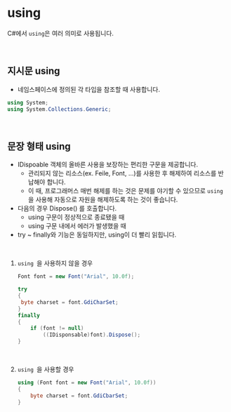 # using

C#에서 `using`은 여러 의미로 사용됩니다.

<br>

## 지시문 using

* 네임스페이스에 정의된 각 타입을 참조할 때 사용합니다.

```c#
using System;
using System.Collections.Generic;
```

<br>

## 문장 형태 using

* IDispoable 객체의 올바른 사용을 보장하는 편리한 구문을 제공합니다.
  *  관리되지 않는 리소스(ex. Feile, Font, ...)를 사용한 후 해제하여 리소스를 반납해야 합니다.
  * 이 때, 프로그래머스 매번 해제를 하는 것은 문제를 야기할 수 있으므로 `using`을 사용해 자동으로 자원을 해제하도록 하는 것이 좋습니다.
* 다음의 경우 Dispose() 를 호출합니다.
  * using 구문이 정상적으로 종료됐을 때
  * using 구문 내에서 에러가 발생했을 때
* try ~ finally와 기능은 동일하지만, using이 더 빨리 읽힙니다.

<br>

1. `using `을 사용하지 않을 경우

   ```c#
   Font font = new Font("Arial", 10.0f);
   
   try 
   {
   	byte charset = font.GdiCharSet;    
   }
   finally 
   {
       if (font != null)
           ((IDisponsable)font).Dispose();
   }
   ```
   
   <br>

2. `using `을 사용할 경우

    ```c#
    using (Font font = new Font("Arial", 10.0f))
    {
        byte charset = font.GdiCbarSet;
    }
    ```

